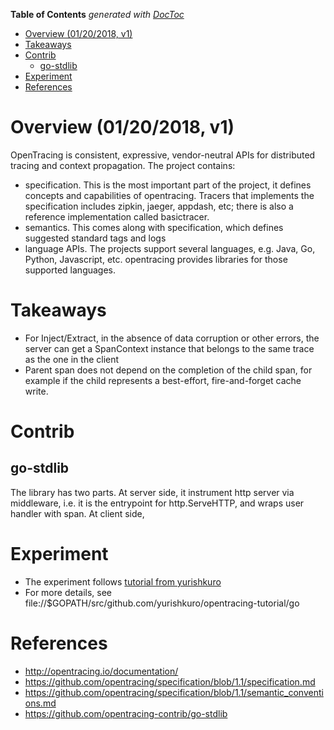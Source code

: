 <!-- START doctoc generated TOC please keep comment here to allow auto update -->
<!-- DON'T EDIT THIS SECTION, INSTEAD RE-RUN doctoc TO UPDATE -->
**Table of Contents**  *generated with [DocToc](https://github.com/thlorenz/doctoc)*

- [Overview (01/20/2018, v1)](#overview-01202018-v1)
- [Takeaways](#takeaways)
- [Contrib](#contrib)
  - [go-stdlib](#go-stdlib)
- [Experiment](#experiment)
- [References](#references)

<!-- END doctoc generated TOC please keep comment here to allow auto update -->

# Overview (01/20/2018, v1)

OpenTracing is consistent, expressive, vendor-neutral APIs for distributed tracing and context
propagation. The project contains:
- specification. This is the most important part of the project, it defines concepts and capabilities
  of opentracing. Tracers that implements the specification includes zipkin, jaeger, appdash, etc;
  there is also a reference implementation called basictracer.
- semantics. This comes along with specification, which defines suggested standard tags and logs
- language APIs. The projects support several languages, e.g. Java, Go, Python, Javascript, etc.
  opentracing provides libraries for those supported languages.

# Takeaways

- For Inject/Extract, in the absence of data corruption or other errors, the server can get a
  SpanContext instance that belongs to the same trace as the one in the client
- Parent span does not depend on the completion of the child span, for example if the child represents
  a best-effort, fire-and-forget cache write.

# Contrib

## go-stdlib

The library has two parts. At server side, it instrument http server via middleware, i.e. it is
the entrypoint for http.ServeHTTP, and wraps user handler with span. At client side,

# Experiment

- The experiment follows [tutorial from yurishkuro](https://github.com/yurishkuro/opentracing-tutorial/tree/9b053de60630394a2a179df6c0590a73b1106598)
- For more details, see file://$GOPATH/src/github.com/yurishkuro/opentracing-tutorial/go

# References

- http://opentracing.io/documentation/
- https://github.com/opentracing/specification/blob/1.1/specification.md
- https://github.com/opentracing/specification/blob/1.1/semantic_conventions.md
- https://github.com/opentracing-contrib/go-stdlib
